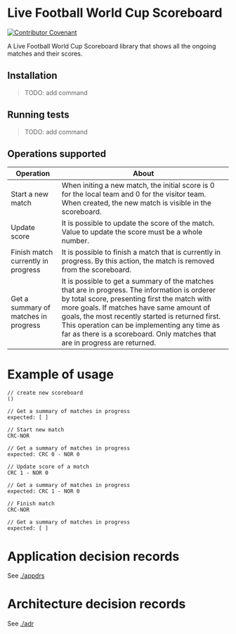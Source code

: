 # Live Football World Cup Scoreboard
[![Contributor Covenant](https://img.shields.io/badge/Contributor%20Covenant-2.1-4baaaa.svg)](code_of_conduct.md)

A Live Football World Cup Scoreboard library that shows all the ongoing matches and their scores.

## Installation
> TODO: add command 

## Running tests
> TODO: add command 

## Operations supported 

| Operation | About |
| ---   |  --- |
| Start a new match   | When initing a new match, the initial score is 0 for the local team and 0 for the visitor team. When created, the new match is visible in the scoreboard.  |
| Update score | It is possible to update the score of the match. Value to update the score must be a whole number. |
| Finish match currently in progress  | It is possible to finish a match that is currently in progress. By this action, the match is removed from the scoreboard. |
| Get a summary of matches in progress  |  It is possible to get a summary of the matches that are in progress. The information is orderer by total score, presenting first the match with more goals. If matches have same amount of goals, the most recently started is returned first. This operation can be implementing any time as far as there is a scoreboard. Only matches that are in progress are returned.|


# Example of usage

```
// create new scoreboard
()

// Get a summary of matches in progress
expected: [ ]

// Start new match
CRC-NOR

// Get a summary of matches in progress
expected: CRC 0 - NOR 0

// Update score of a match
CRC 1 - NOR 0

// Get a summary of matches in progress
expected: CRC 1 - NOR 0

// Finish match 
CRC-NOR

// Get a summary of matches in progress
expected: [ ]

```

# Application decision records
See [./appdrs](./appdr/README.md)

# Architecture decision records
See [./adr](./adr/README.md)